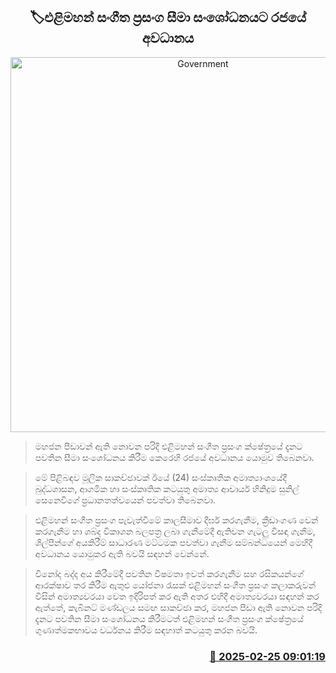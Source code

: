 <p align='center'><b><h2 align='center' title='Government's attention to revision of outdoor music concert restrictions'>🏷එළිමහන් සංගීත ප්‍රසංග සීමා සංශෝධනයට රජයේ අවධානය</h2></b></p>
<p align='center'><img src='https://helakuru.sgp1.cdn.digitaloceanspaces.com/esana/images/lib/music-nn.jpg' width='600' alt='Government's attention to revision of outdoor music concert restrictions'></p>

> මහජන පීඩාවන් ඇති නොවන පරිදි එළිමහන් සංගීත ප්‍රසංග ක්ෂේත්‍රයේ දැනට පවතින සීමා සංශෝධනය කිරීම කෙරෙහි රජයේ අවධානය යොමුව තිබෙනවා.

> ​මේ පිළිබඳ​ව මූලික සාකච්ඡාවක් ඊයේ (24) සංස්කෘතික අමාත්‍යාංශයේදී බුද්ධශාසන, ආගමික හා සංස්කෘතික කටයුතු අමාත්‍ය ආචාර්ය හිනිදුම සුනිල් සෙනෙවිගේ ප්‍රධානතත්වයෙන් පවත්වා තිබෙනවා.

> එළිමහන් සංගීත ප්‍රසංග පැවැත්වීමේ කාලසීමාව දීර්ඝ කරගැනීම, ක්‍රීඩාංගණ වෙන් කරගැනීම හා ශබ්ද විකාශන බලපත්‍ර ලබා ගැනීමේදී ඇතිවන ගැටලු විසඳා ගැනීම, ශිල්පීන්ගේ අයකිරීම් සාධාරණ මට්ටමක පවත්වා ගැනීම සම්බන්ධයෙන් මෙහිදී අවධානය යොමුකර ඇති බවයි සඳහන් වෙන්නේ.

> විනෝද බද්ද අය කිරීමේදී පවතින විෂමතා ඉවත් කරගැනීම සහ රසිකයන්ගේ ආරක්ෂාව තර කිරීම ඇතුළු යෝජනා රැසක් එළිමහන් සංගීත ප්‍රසංග කලාකරුවන් විසින් අමාත්‍යවරයා වෙත ඉදිරිපත් කර ඇති අතර එහිදී අමාත්‍යවරයා සඳහන් කර ඇත්තේ, කැබිනට් මණ්ඩලය සමඟ සාකච්ඡා කර, මහජන පීඩා ඇති නොවන පරිදි දැනට පවතින සීමා සංශෝධනය කිරීමටත් එළිමහන් සංගීත ප්‍රසංග ක්ෂේත්‍රයේ ගුණාත්මකභාවය වර්ධනය කිරීම සඳහාත් කටයුතු කරන බවයි.



<h3 align='right'><a href='https://www.helakuru.lk/esana/p/107785/'>📅 2025-02-25 09:01:19</a></h3>
